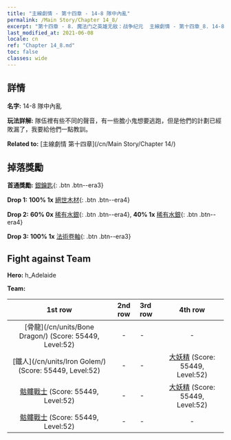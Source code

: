 ```yaml
---
title: "主線劇情 - 第十四章 - 14-8 隊中內亂"
permalink: /Main Story/Chapter 14_8/
excerpt: "第十四章 - 8. 魔法门之英雄无敌：战争纪元  主線劇情 - 第十四章_8. 14-8 隊中內亂"
last_modified_at: 2021-06-08
locale: cn
ref: "Chapter 14_8.md"
toc: false
classes: wide
---
```


## 詳情

 **名字:** 14-8 隊中內亂

 **玩法詳解:** 隊伍裡有些不同的聲音，有一些膽小鬼想要逃跑，但是他們的計劃已經敗漏了，我要給他們一點教訓。

 **Related to:** [主線劇情 第十四章](/cn/Main Story/Chapter 14/)

## 掉落獎勵

 **首通獎勵:** [銀鑰匙](/cn/Items/con_693/){: .btn .btn--era3}

 **Drop 1:** **100% 1x** [絕世木材](/cn/Items/mat_48/){: .btn .btn--era4}

 **Drop 2:** **60% 0x** [稀有水銀](/cn/Items/mat_42/){: .btn .btn--era4}, **40% 1x** [稀有水銀](/cn/Items/mat_42/){: .btn .btn--era4}

 **Drop 3:** **100% 1x** [法術卷軸](/cn/Items/con_694/){: .btn .btn--era3}


## Fight against Team
 **Hero:** h_Adelaide

 **Team:**


  | 1st row | 2nd row | 3rd row | 4th row |
  |:----:|:----:|:----|:----:|
  | [骨龍](/cn/units/Bone Dragon/) (Score: 55449, Level:52)  | - | - | - |
  | [鐵人](/cn/units/Iron Golem/) (Score: 55449, Level:52)  | - | - | [大妖精](/cn/units/Gremlin/) (Score: 55449, Level:52)  |
  | [骷髏戰士](/cn/units/Skeleton/) (Score: 55449, Level:52)  | - | - | [大妖精](/cn/units/Gremlin/) (Score: 55449, Level:52)  |
  | [骷髏戰士](/cn/units/Skeleton/) (Score: 55449, Level:52)  | - | - | - |


